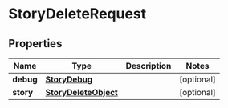 

# StoryDeleteRequest


## Properties

| Name | Type | Description | Notes |
|------------ | ------------- | ------------- | -------------|
|**debug** | [**StoryDebug**](StoryDebug.md) |  |  [optional] |
|**story** | [**StoryDeleteObject**](StoryDeleteObject.md) |  |  [optional] |



